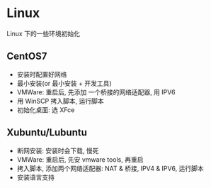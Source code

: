 # Linux

Linux 下的一些环境初始化

## CentOS7

* 安装时配置好网络
* 最小安装(or 最小安装 + 开发工具)
* VMWare: 重启后, 先添加 一个桥接的网络适配器, 用 IPV6
* 用 WinSCP 拷入脚本, 运行脚本
* 初始化桌面: 选 XFce

## Xubuntu/Lubuntu

* 断网安装: 安装时会下载, 慢死
* VMWare: 重启后, 先安 vmware tools, 再重启
* 拷入脚本, 添加两个网络适配器: NAT & 桥接, IPV4 & IPV6, 运行脚本
* 安装语言支持
